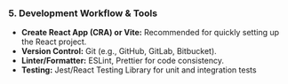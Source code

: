### 5. Development Workflow & Tools

* **Create React App (CRA) or Vite:** Recommended for quickly setting up the React project.
* **Version Control:** Git (e.g., GitHub, GitLab, Bitbucket).
* **Linter/Formatter:** ESLint, Prettier for code consistency.
* **Testing:** Jest/React Testing Library for unit and integration tests 
